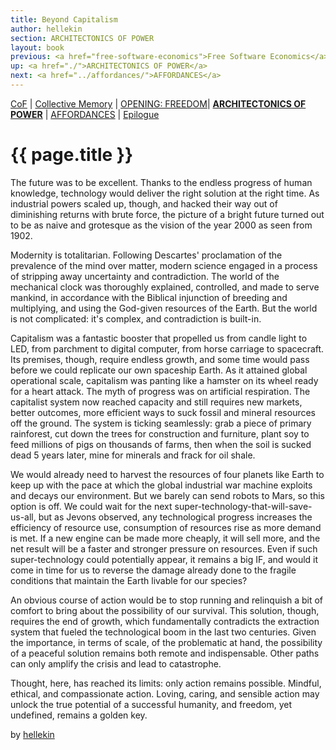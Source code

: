 ```yaml
---
title: Beyond Capitalism
author: hellekin
section: ARCHITECTONICS OF POWER
layout: book
previous: <a href="free-software-economics">Free Software Economics</a>
up: <a href="./">ARCHITECTONICS OF POWER</a>
next: <a href="../affordances/">AFFORDANCES</a>
---
```


[CoF][c0] | [Collective Memory][c1] | [OPENING: FREEDOM][c2]| __[ARCHITECTONICS OF POWER][c3]__ | [AFFORDANCES][c4] | [Epilogue][c5]

[c0]: /book "Cost of Freedom"
[c1]: /book/collective-memory
[c2]: /book/opening:freedom
[c3]: /book/architectonics-of-power
[c4]: /book/affordances
[c5]: /book/epilogue

# {{ page.title }}

The future was to be excellent. Thanks to the endless progress of
human knowledge, technology would deliver the right solution at the
right time. As industrial powers scaled up, though, and hacked their
way out of diminishing returns with brute force, the picture of a
bright future turned out to be as naive and grotesque as the vision of
the year 2000 as seen from 1902.

Modernity is totalitarian. Following Descartes' proclamation of the
prevalence of the mind over matter, modern science engaged in a
process of stripping away uncertainty and contradiction. The world of
the mechanical clock was thoroughly explained, controlled, and made to
serve mankind, in accordance with the Biblical injunction of breeding
and multiplying, and using the God-given resources of the Earth. But
the world is not complicated: it's complex, and contradiction is
built-in.

Capitalism was a fantastic booster that propelled us from candle light
to LED, from parchment to digital computer, from horse carriage to
spacecraft. Its premises, though, require endless growth, and some
time would pass before we could replicate our own spaceship Earth. As
it attained global operational scale, capitalism was panting like a
hamster on its wheel ready for a heart attack. The myth of progress
was on artificial respiration. The capitalist system now reached
capacity and still requires new markets, better outcomes, more
efficient ways to suck fossil and mineral resources off the
ground. The system is ticking seamlessly: grab a piece of primary
rainforest, cut down the trees for construction and furniture, plant
soy to feed millions of pigs on thousands of farms, then when the soil
is sucked dead 5 years later, mine for minerals and frack for oil
shale.

We would already need to harvest the resources of four planets like
Earth to keep up with the pace at which the global industrial war
machine exploits and decays our environment. But we barely can send
robots to Mars, so this option is off. We could wait for the next
super-technology-that-will-save-us-all, but as Jevons observed, any
technological progress increases the efficiency of resource use,
consumption of resources rise as more demand is met. If a new engine
can be made more cheaply, it will sell more, and the net result will
be a faster and stronger pressure on resources. Even if such
super-technology could potentially appear, it remains a big IF, and
would it come in time for us to reverse the damage already done to the
fragile conditions that maintain the Earth livable for our species?

An obvious course of action would be to stop running and relinquish a
bit of comfort to bring about the possibility of our survival. This
solution, though, requires the end of growth, which fundamentally
contradicts the extraction system that fueled the technological boom
in the last two centuries. Given the importance, in terms of scale, of
the problematic at hand, the possibility of a peaceful solution
remains both remote and indispensable. Other paths can only amplify
the crisis and lead to catastrophe.

Thought, here, has reached its limits: only action remains
possible. Mindful, ethical, and compassionate action. Loving, caring,
and sensible action may unlock the true potential of a successful
humanity, and freedom, yet undefined, remains a golden key.

<p class="author bio">by <a href="../authors/hellekin">hellekin</a></p>
